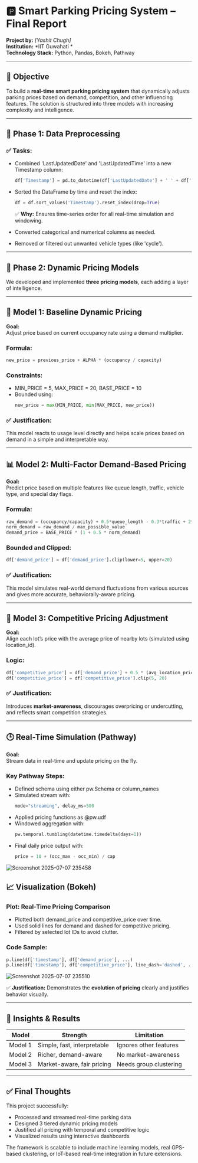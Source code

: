 
# 🅿️ Smart Parking Pricing System – Final Report
**Project by:** *[Yashit Chugh]*  
**Institution:** *IIT Guwahati *  
**Technology Stack:** Python, Pandas, Bokeh, Pathway  

---

## 📌 Objective

To build a **real-time smart parking pricing system** that dynamically adjusts parking prices based on demand, competition, and other influencing features. The solution is structured into three models with increasing complexity and intelligence.

---

## 📁 Phase 1: Data Preprocessing

### ✅ Tasks:
- Combined 'LastUpdatedDate' and 'LastUpdatedTime' into a new Timestamp column:
  ```python
  df['Timestamp'] = pd.to_datetime(df['LastUpdatedDate'] + ' ' + df['LastUpdatedTime'], format='%d-%m-%Y %H:%M:%S')
  ```
- Sorted the DataFrame by time and reset the index:
  ```python
  df = df.sort_values('Timestamp').reset_index(drop=True)
  ```
  ✅ **Why:** Ensures time-series order for all real-time simulation and windowing.

- Converted categorical and numerical columns as needed.
- Removed or filtered out unwanted vehicle types (like 'cycle').

---

## 🔁 Phase 2: Dynamic Pricing Models

We developed and implemented **three pricing models**, each adding a layer of intelligence.

---

## 🧮 Model 1: **Baseline Dynamic Pricing**

**Goal:**  
Adjust price based on current occupancy rate using a demand multiplier.

### Formula:
```python
new_price = previous_price + ALPHA * (occupancy / capacity)
```

### Constraints:
- MIN_PRICE = 5, MAX_PRICE = 20, BASE_PRICE = 10
- Bounded using:
  ```python
  new_price = max(MIN_PRICE, min(MAX_PRICE, new_price))
  ```

### ✅ Justification:
This model reacts to usage level directly and helps scale prices based on demand in a simple and interpretable way.

---

## 📊 Model 2: **Multi-Factor Demand-Based Pricing**

**Goal:**  
Predict price based on multiple features like queue length, traffic, vehicle type, and special day flags.

### Formula:
```python
raw_demand = (occupancy/capacity) + 0.5*queue_length - 0.3*traffic + 2*special_day + weight(vehicle_type)
norm_demand = raw_demand / max_possible_value
demand_price = BASE_PRICE * (1 + 0.5 * norm_demand)
```

### Bounded and Clipped:
```python
df['demand_price'] = df['demand_price'].clip(lower=5, upper=20)
```

### ✅ Justification:
This model simulates real-world demand fluctuations from various sources and gives more accurate, behaviorally-aware pricing.

---

## 🔄 Model 3: **Competitive Pricing Adjustment**

**Goal:**  
Align each lot’s price with the average price of nearby lots (simulated using location_id).

### Logic:
```python
df['competitive_price'] = df['demand_price'] + 0.5 * (avg_location_price - df['demand_price'])
df['competitive_price'] = df['competitive_price'].clip(5, 20)
```

### ✅ Justification:
Introduces **market-awareness**, discourages overpricing or undercutting, and reflects smart competition strategies.

---

## 🕒 Real-Time Simulation (Pathway)

**Goal:**  
Stream data in real-time and update pricing on the fly.

### Key Pathway Steps:
- Defined schema using either pw.Schema or column_names
- Simulated stream with:
  ```python
  mode="streaming", delay_ms=500
  ```
- Applied pricing functions as @pw.udf
- Windowed aggregation with:
  ```python
  pw.temporal.tumbling(datetime.timedelta(days=1))
  ```
- Final daily price output with:
  ```python
  price = 10 + (occ_max - occ_min) / cap
  ```
![Screenshot 2025-07-07 235458](https://github.com/user-attachments/assets/b0ac8f55-5c4d-4c98-876b-2f82a0c08199)



## 📈 Visualization (Bokeh)

### Plot: Real-Time Pricing Comparison
- Plotted both demand_price and competitive_price over time.
- Used solid lines for demand and dashed for competitive pricing.
- Filtered by selected lot IDs to avoid clutter.

### Code Sample:
```python
p.line(df['timestamp'], df['demand_price'], ...)
p.line(df['timestamp'], df['competitive_price'], line_dash='dashed', ...)
```
![Screenshot 2025-07-07 235510](https://github.com/user-attachments/assets/5f151c1b-43ad-4da9-8f19-960bd61a7e69)

✅ **Justification:** Demonstrates the **evolution of pricing** clearly and justifies behavior visually.

---

## 🧠 Insights & Results

| Model     | Strength                     | Limitation                     |
|-----------|------------------------------|--------------------------------|
| Model 1   | Simple, fast, interpretable  | Ignores other features         |
| Model 2   | Richer, demand-aware         | No market-awareness            |
| Model 3   | Market-aware, fair pricing   | Needs group clustering         |

---

## ✅ Final Thoughts

This project successfully:
- Processed and streamed real-time parking data
- Designed 3 tiered dynamic pricing models
- Justified all pricing with temporal and competitive logic
- Visualized results using interactive dashboards

The framework is scalable to include machine learning models, real GPS-based clustering, or IoT-based real-time integration in future extensions.

